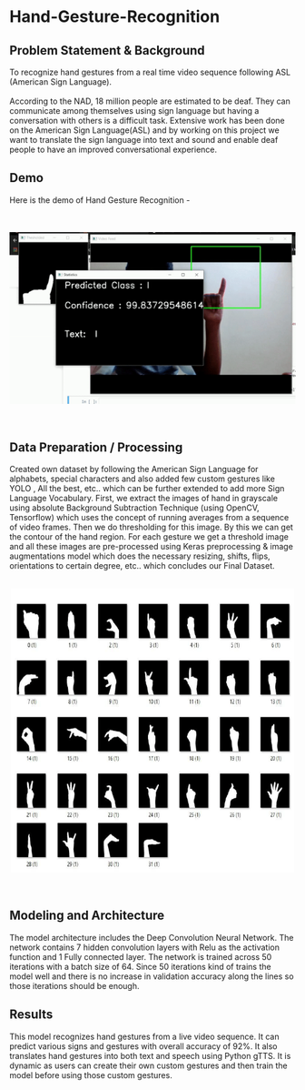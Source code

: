 # Hand-Gesture-Recognition
## Problem Statement & Background
To recognize hand gestures from a real time video sequence following ASL (American Sign Language). <br>
<br>
According to the NAD, 18 million people are estimated to be deaf. They can communicate among themselves using sign language but having a conversation with others is a difficult task. Extensive work has been done on the American Sign Language(ASL) and by working on this project we want to translate the
sign language into text and sound and enable deaf people to have an improved conversational experience.

## Demo

Here is the demo of Hand Gesture Recognition - <br>
<br>
<br>
<p align="center">
  <img src="https://github.com/thota-sasanth/Hand-Gesture-Recognition/blob/master/hand-ges.gif">
</p>
<br>

## Data Preparation / Processing
Created own dataset by following the American Sign Language for alphabets, special characters and also added few custom gestures like YOLO , All the best, etc.. which can be further extended to add more Sign Language Vocabulary. First, we extract the images of hand in grayscale using absolute Background Subtraction Technique (using OpenCV, Tensorflow) which uses the concept of running averages from a sequence of video frames. Then we do thresholding for this image. By this we can get the contour of the hand region. For each gesture we get a threshold image and all these images are pre-processed using Keras preprocessing & image augmentations model which does the necessary resizing, shifts, flips, orientations to certain degree, etc.. which concludes our Final Dataset.
<br>
<br>
<p align="center">
  <img src="https://github.com/thota-sasanth/Hand-Gesture-Recognition/blob/master/hand-data.png" width="500" height="500">
</p>
<br>

## Modeling and Architecture
The model architecture includes the Deep Convolution Neural Network. The network contains 7 hidden convolution layers with Relu as the activation function and 1 Fully connected layer. The network is trained across 50 iterations with a batch size of 64. Since 50 iterations kind of trains the model well and there is no increase in validation accuracy along the lines so those iterations should be enough.
<br>

## Results
This model recognizes hand gestures from a live video sequence. It can predict various signs and gestures with overall accuracy of 92%. It also translates  hand gestures into both text and speech using Python gTTS. It is dynamic as users can create their own custom gestures and then train the model before using those custom gestures.

